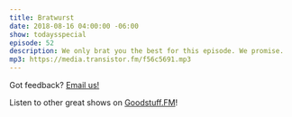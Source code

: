 ```yaml
---
title: Bratwurst
date: 2018-08-16 04:00:00 -06:00
show: todaysspecial
episode: 52
description: We only brat you the best for this episode. We promise.
mp3: https://media.transistor.fm/f56c5691.mp3
---
```


Got feedback? [Email us!](mailto:kyle@goodstuff.fm)

Listen to other great shows on [Goodstuff.FM](http://goodstuff.fm/shows)!